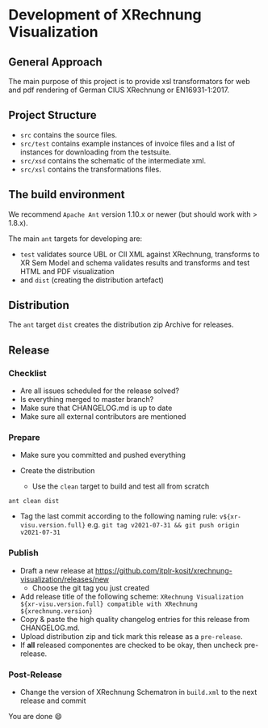 # Development of XRechnung Visualization

## General Approach

The main purpose of this project is to provide xsl transformators for web and pdf rendering of German CIUS XRechnung or EN16931-1:2017.

## Project Structure

* `src` contains the source files.
* `src/test` contains example instances of invoice files and a list of instances for downloading from the testsuite.
* `src/xsd` contains the schematic of the intermediate xml.
* `src/xsl` contains the transformations files.

## The build environment

We recommend `Apache Ant` version 1.10.x or newer (but should work with > 1.8.x).

The main `ant` targets for developing are:

* `test` validates source UBL or CII XML against XRechnung, transforms to XR Sem Model and schema validates results and transforms and test HTML and PDF visualization
* and `dist` (creating the distribution artefact)

## Distribution

The `ant` target `dist` creates the distribution zip Archive for releases.

## Release

### Checklist

* Are all issues scheduled for the release solved?
* Is everything merged to master branch?
* Make sure that CHANGELOG.md is up to date
* Make sure all external contributors are mentioned


### Prepare

* Make sure you committed and pushed everything 
* Create the distribution 
 
   * Use the `clean` target to build and test all from scratch

```
ant clean dist
```

* Tag the last commit according to the following naming rule: `v${xr-visu.version.full}` e.g.
  `git tag v2021-07-31 && git push origin v2021-07-31` 

### Publish

* Draft a new release at https://github.com/itplr-kosit/xrechnung-visualization/releases/new
  * Choose the git tag you just created
* Add release title of the following scheme: `XRechnung Visualization ${xr-visu.version.full} compatible with XRechnung ${xrechnung.version}`
* Copy & paste the high quality changelog entries for this release from CHANGELOG.md.
* Upload distribution zip and tick mark this release as a `pre-release`.
* If **all** released componentes are checked to be okay, then uncheck pre-release.

### Post-Release

* Change the version of XRechnung Schematron in `build.xml` to the next release and commit

You are done :smile:
